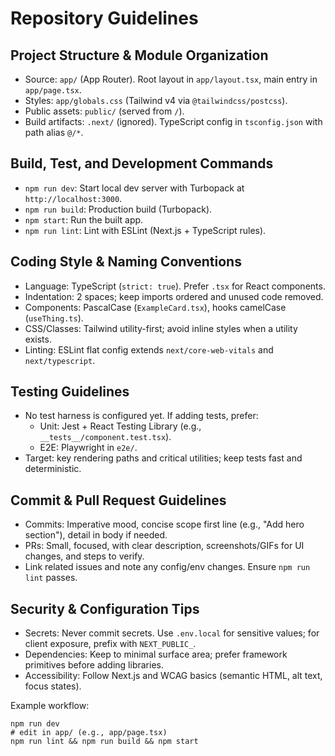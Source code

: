 # Repository Guidelines

## Project Structure & Module Organization

- Source: `app/` (App Router). Root layout in `app/layout.tsx`, main entry in `app/page.tsx`.
- Styles: `app/globals.css` (Tailwind v4 via `@tailwindcss/postcss`).
- Public assets: `public/` (served from `/`).
- Build artifacts: `.next/` (ignored). TypeScript config in `tsconfig.json` with path alias `@/*`.

## Build, Test, and Development Commands

- `npm run dev`: Start local dev server with Turbopack at `http://localhost:3000`.
- `npm run build`: Production build (Turbopack).
- `npm start`: Run the built app.
- `npm run lint`: Lint with ESLint (Next.js + TypeScript rules).

## Coding Style & Naming Conventions

- Language: TypeScript (`strict: true`). Prefer `.tsx` for React components.
- Indentation: 2 spaces; keep imports ordered and unused code removed.
- Components: PascalCase (`ExampleCard.tsx`), hooks camelCase (`useThing.ts`).
- CSS/Classes: Tailwind utility-first; avoid inline styles when a utility exists.
- Linting: ESLint flat config extends `next/core-web-vitals` and `next/typescript`.

## Testing Guidelines

- No test harness is configured yet. If adding tests, prefer:
  - Unit: Jest + React Testing Library (e.g., `__tests__/component.test.tsx`).
  - E2E: Playwright in `e2e/`.
- Target: key rendering paths and critical utilities; keep tests fast and deterministic.

## Commit & Pull Request Guidelines

- Commits: Imperative mood, concise scope first line (e.g., "Add hero section"), detail in body if needed.
- PRs: Small, focused, with clear description, screenshots/GIFs for UI changes, and steps to verify.
- Link related issues and note any config/env changes. Ensure `npm run lint` passes.

## Security & Configuration Tips

- Secrets: Never commit secrets. Use `.env.local` for sensitive values; for client exposure, prefix with `NEXT_PUBLIC_`.
- Dependencies: Keep to minimal surface area; prefer framework primitives before adding libraries.
- Accessibility: Follow Next.js and WCAG basics (semantic HTML, alt text, focus states).

Example workflow:

```
npm run dev
# edit in app/ (e.g., app/page.tsx)
npm run lint && npm run build && npm start
```
